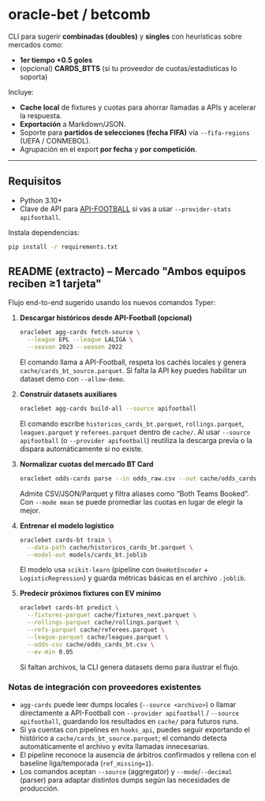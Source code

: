 # oracle-bet / betcomb

CLI para sugerir **combinadas (doubles)** y **singles** con heurísticas sobre mercados como:
- **1er tiempo +0.5 goles**
- (opcional) **CARDS_BTTS** (si tu proveedor de cuotas/estadísticas lo soporta)

Incluye:
- **Cache local** de fixtures y cuotas para ahorrar llamadas a APIs y acelerar la respuesta.
- **Exportación** a Markdown/JSON.
- Soporte para **partidos de selecciones (fecha FIFA)** vía `--fifa-regions` (UEFA / CONMEBOL).
- Agrupación en el export **por fecha** y **por competición**.

---

## Requisitos

- Python 3.10+
- Clave de API para [API-FOOTBALL](https://www.api-football.com/) si vas a usar `--provider-stats apifootball`.

Instala dependencias:

```bash
pip install -r requirements.txt
```

## README (extracto) – Mercado "Ambos equipos reciben ≥1 tarjeta"

Flujo end-to-end sugerido usando los nuevos comandos Typer:

1. **Descargar históricos desde API-Football (opcional)**
   ```bash
   oraclebet agg-cards fetch-source \
     --league EPL --league LALIGA \
     --season 2023 --season 2022
   ```
   El comando llama a API-Football, respeta los cachés locales y genera
   `cache/cards_bt_source.parquet`. Si falta la API key puedes habilitar un
   dataset demo con `--allow-demo`.

2. **Construir datasets auxiliares**
   ```bash
   oraclebet agg-cards build-all --source apifootball
   ```
   El comando escribe `historicos_cards_bt.parquet`, `rollings.parquet`,
   `leagues.parquet` y `referees.parquet` dentro de `cache/`. Al usar
   `--source apifootball` (o `--provider apifootball`) reutiliza la descarga
   previa o la dispara automáticamente si no existe.

3. **Normalizar cuotas del mercado BT Card**
   ```bash
   oraclebet odds-cards parse --in odds_raw.csv --out cache/odds_cards_bt.csv
   ```
   Admite CSV/JSON/Parquet y filtra aliases como “Both Teams Booked”. Con
   `--mode mean` se puede promediar las cuotas en lugar de elegir la mejor.

4. **Entrenar el modelo logístico**
   ```bash
   oraclebet cards-bt train \
     --data-path cache/historicos_cards_bt.parquet \
     --model-out models/cards_bt.joblib
   ```
   El modelo usa `scikit-learn` (pipeline con `OneHotEncoder` +
   `LogisticRegression`) y guarda métricas básicas en el archivo `.joblib`.

5. **Predecir próximos fixtures con EV mínimo**
   ```bash
   oraclebet cards-bt predict \
     --fixtures-parquet cache/fixtures_next.parquet \
     --rollings-parquet cache/rollings.parquet \
     --refs-parquet cache/referees.parquet \
     --league-parquet cache/leagues.parquet \
     --odds-csv cache/odds_cards_bt.csv \
     --ev-min 0.05
   ```
   Si faltan archivos, la CLI genera datasets demo para ilustrar el flujo.

### Notas de integración con proveedores existentes

- `agg-cards` puede leer dumps locales (`--source <archivo>`) o llamar
  directamente a API-Football con `--provider apifootball` / `--source
  apifootball`, guardando los resultados en `cache/` para futuros runs.
- Si ya cuentas con pipelines en `hooks_api`, puedes seguir exportando el
  histórico a `cache/cards_bt_source.parquet`; el comando detecta automáticamente
  el archivo y evita llamadas innecesarias.
- El pipeline reconoce la ausencia de árbitros confirmados y rellena con el
  baseline liga/temporada (`ref_missing=1`).
- Los comandos aceptan `--source` (aggregator) y `--mode`/`--decimal`
  (parser) para adaptar distintos dumps según las necesidades de producción.
